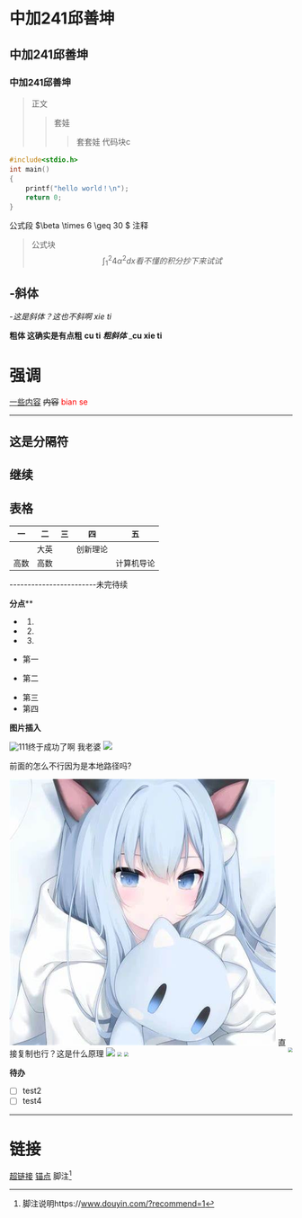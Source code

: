 # 中加241邱善坤
## 中加241邱善坤
### 中加241邱善坤
>正文
>>套娃
>>>套套娃
代码块c
```c
#include<stdio.h>
int main()
{
    printf("hello world！\n");
    return 0;
}
```
公式段
$\beta \times 6 \geq 30 $ 注释
>公式块
$$
\int_{1}^{2}{4\alpha^2}dx{看不懂的积分抄下来试试}
$$

-斜体
---
-*这是斜体？这也不斜啊*        _xie ti_

**粗体 这确实是有点粗**       __cu ti__
***粗斜体***                 ___cu xie ti__
# **强调**
<u>一些内容</u>
~~内容~~
<font color="red">bian se</font>
***
这是分隔符
---
## 继续
**表格**
-
|一|二|三|四|五|
|-|-|-|-|-|
||大英||创新理论||
|高数|高数|||计算机导论
------------------------未完待续

**分点****
- 1.
- 2.
- 3.

- 第一
- 第二
* 第三
* 第四


**图片插入**

![111](https://c-ssl.duitang.com/uploads/blog/202103/27/20210327131203_74b6b.jpg)终于成功了啊
我老婆
<img src="https://c-ssl.duitang.com/uploads/blog/202103/27/20210327131203_74b6b.jpg">

前面的怎么不行因为是本地路径吗?

![alt text](image.png)
直接复制也行？这是什么原理
<img src="https://c-ssl.duitang.com/uploads/blog/202103/27/20210327131203_74b6b.jpg" width=1000 heighth=1000>
<img src="https://c-ssl.duitang.com/uploads/blog/202103/27/20210327131203_74b6b.jpg" style="zoom:50%">
<img src="https://c-ssl.duitang.com/uploads/blog/202103/27/20210327131203_74b6b.jpg" align='right' style="zoom:50%">
<img src="https://c-ssl.duitang.com/uploads/blog/202103/27/20210327131203_74b6b.jpg" align='rleft' style="zoom:50%">  

**待办**
- [ ] test2
- [ ] test4
***
# 链接
[超链接](https://www.douyin.com/?recommend=1)
[锚点](#强调)
脚注[^test]

[^test]: 脚注说明https://www.douyin.com/?recommend=1







 




